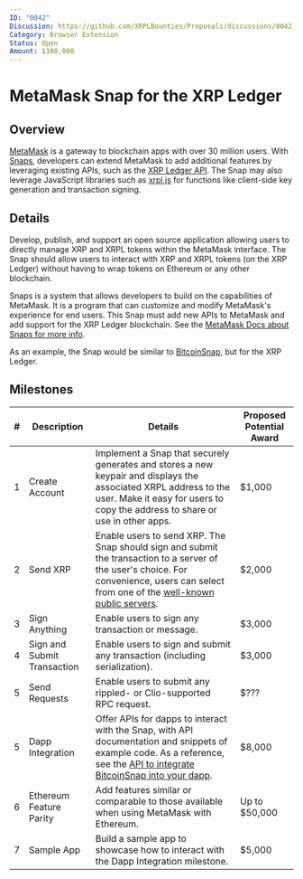 ```yaml
---
ID: "0042"
Discussion: https://github.com/XRPLBounties/Proposals/discussions/0042
Category: Browser Extension
Status: Open
Amount: $100,000
---
```


# MetaMask Snap for the XRP Ledger

## Overview

[MetaMask](https://metamask.io/) is a gateway to blockchain apps with over 30 million users. With [Snaps](https://metamask.io/snaps/), developers can extend MetaMask to add additional features by leveraging existing APIs, such as the [XRP Ledger API](https://xrpl.org/public-api-methods.html). The Snap may also leverage JavaScript libraries such as [xrpl.js](https://github.com/XRPLF/xrpl.js) for functions like client-side key generation and transaction signing.

## Details

Develop, publish, and support an open source application allowing users to directly manage XRP and XRPL tokens within the MetaMask interface. The Snap should allow users to interact with XRP and XRPL tokens (on the XRP Ledger) without having to wrap tokens on Ethereum or any other blockchain.

Snaps is a system that allows developers to build on the capabilities of MetaMask. It is a program that can customize and modify MetaMask's experience for end users. This Snap must add new APIs to MetaMask and add support for the XRP Ledger blockchain. See the [MetaMask Docs about Snaps for more info](https://docs.metamask.io/guide/snaps.html).

As an example, the Snap would be similar to [BitcoinSnap](https://github.com/KeystoneHQ/btcsnap), but for the XRP Ledger.

## Milestones

| # | Description | Details | Proposed Potential Award |
| - | ----------- | ------- | ------------------------ |
| 1 | Create Account | Implement a Snap that securely generates and stores a new keypair and displays the associated XRPL address to the user. Make it easy for users to copy the address to share or use in other apps. | $1,000 |
| 2 | Send XRP | Enable users to send XRP. The Snap should sign and submit the transaction to a server of the user's choice. For convenience, users can select from one of the [well-known public servers](https://xrpl.org/public-servers.html). | $2,000 |
| 3 | Sign Anything | Enable users to sign any transaction or message. | $3,000 |
| 4 | Sign and Submit Transaction | Enable users to sign and submit any transaction (including serialization). | $3,000 |
| 5 | Send Requests | Enable users to submit any rippled- or Clio-supported RPC request. | $??? |
| 5 | Dapp Integration | Offer APIs for dapps to interact with the Snap, with API documentation and snippets of example code. As a reference, see the [API to integrate BitcoinSnap into your dapp](https://github.com/KeystoneHQ/btcsnap/tree/master/packages/snap). | $8,000 |
| 6 | Ethereum Feature Parity | Add features similar or comparable to those available when using MetaMask with Ethereum. | Up to $50,000 |
| 7 | Sample App | Build a sample app to showcase how to interact with the Dapp Integration milestone. | $5,000 |
